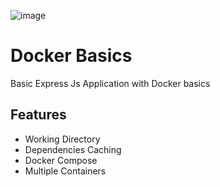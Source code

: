 ![image](https://wallpaperaccess.com/full/2982327.jpg)

# Docker Basics

Basic Express Js Application with Docker basics

## Features

- Working Directory
- Dependencies Caching
- Docker Compose
- Multiple Containers
